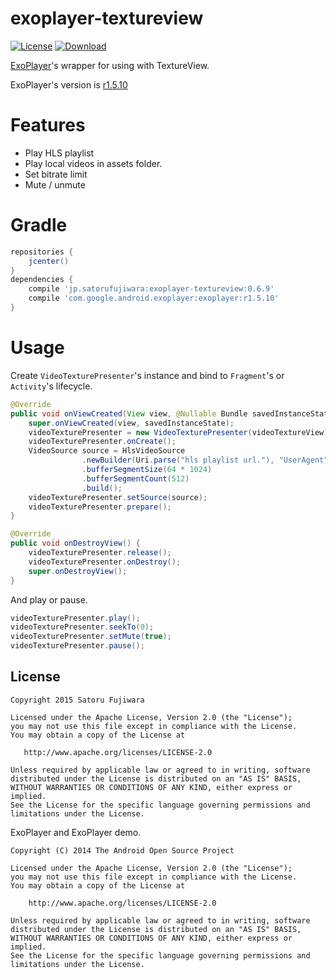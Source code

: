 exoplayer-textureview
===

[![License](https://img.shields.io/badge/license-Apache%202-blue.svg)](https://www.apache.org/licenses/LICENSE-2.0)
[![Download](https://api.bintray.com/packages/satorufujiwara/maven/exoplayer-textureview/images/download.svg)](https://bintray.com/satorufujiwara/maven/exoplayer-textureview/_latestVersion)

[ExoPlayer](https://github.com/google/ExoPlayer)'s wrapper for using with TextureView.

ExoPlayer's version is [r1.5.10](https://github.com/google/ExoPlayer/blob/release-v1/RELEASENOTES.md#r1510)

# Features
* Play HLS playlist
* Play local videos in assets folder.
* Set bitrate limit
* Mute / unmute

# Gradle

```groovy
repositories {
    jcenter()
}
dependencies {
    compile 'jp.satorufujiwara:exoplayer-textureview:0.6.9'
    compile 'com.google.android.exoplayer:exoplayer:r1.5.10'
}
```

# Usage

Create `VideoTexturePresenter`'s instance and bind to `Fragment`'s or `Activity`'s lifecycle.

```java
@Override
public void onViewCreated(View view, @Nullable Bundle savedInstanceState) {
    super.onViewCreated(view, savedInstanceState);
    videoTexturePresenter = new VideoTexturePresenter(videoTextureView);
    videoTexturePresenter.onCreate();
    VideoSource source = HlsVideoSource
                .newBuilder(Uri.parse("hls playlist url."), "UserAgent")
                .bufferSegmentSize(64 * 1024)
                .bufferSegmentCount(512)
                .build();
    videoTexturePresenter.setSource(source);
    videoTexturePresenter.prepare();
}

@Override
public void onDestroyView() {
    videoTexturePresenter.release();
    videoTexturePresenter.onDestroy();
    super.onDestroyView();
}
```

And play or pause.

```java
videoTexturePresenter.play();
videoTexturePresenter.seekTo(0);
videoTexturePresenter.setMute(true);
videoTexturePresenter.pause();
```

License
-------

    Copyright 2015 Satoru Fujiwara

    Licensed under the Apache License, Version 2.0 (the "License");
    you may not use this file except in compliance with the License.
    You may obtain a copy of the License at

       http://www.apache.org/licenses/LICENSE-2.0

    Unless required by applicable law or agreed to in writing, software
    distributed under the License is distributed on an "AS IS" BASIS,
    WITHOUT WARRANTIES OR CONDITIONS OF ANY KIND, either express or implied.
    See the License for the specific language governing permissions and
    limitations under the License.

ExoPlayer and ExoPlayer demo.

    Copyright (C) 2014 The Android Open Source Project
    
    Licensed under the Apache License, Version 2.0 (the "License");
    you may not use this file except in compliance with the License.
    You may obtain a copy of the License at
    
        http://www.apache.org/licenses/LICENSE-2.0
    
    Unless required by applicable law or agreed to in writing, software
    distributed under the License is distributed on an "AS IS" BASIS,
    WITHOUT WARRANTIES OR CONDITIONS OF ANY KIND, either express or implied.
    See the License for the specific language governing permissions and
    limitations under the License.
